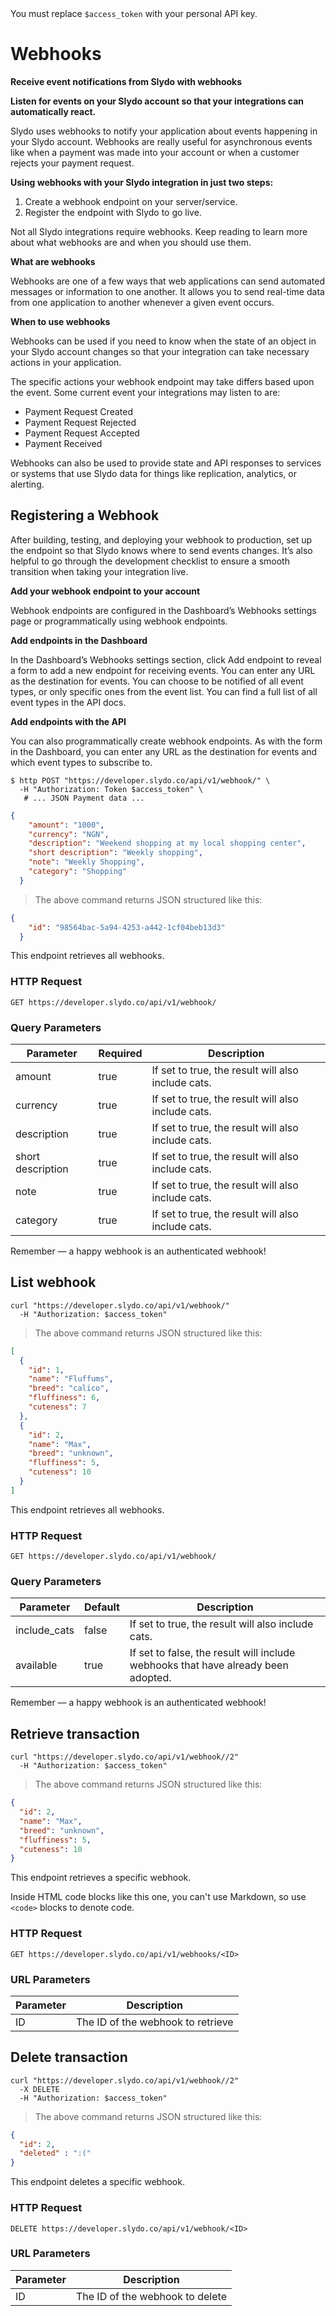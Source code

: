 <aside class="notice">
You must replace <code>$access_token</code> with your personal API key.
</aside>

# Webhooks

**Receive event notifications from Slydo with webhooks**

**__Listen for events on your Slydo account so that your integrations can automatically react.__**


Slydo uses webhooks to notify your application about events happening in your Slydo account. 
Webhooks are really useful for asynchronous events like when a payment was made into your account or 
when a customer rejects your payment request.


**Using webhooks with your Slydo integration in just two steps:**

1. Create a webhook endpoint on your server/service.
1. Register the endpoint with Slydo to go live.


<aside class="notice">
Not all Slydo integrations require webhooks. Keep reading to learn more about what webhooks 
are and when you should use them.
</aside>


**What are webhooks**

Webhooks are one of a few ways that web applications can send automated messages or information to one another. 
It allows you to send real-time data from one application to another whenever a given event occurs.

**When to use webhooks**

Webhooks can be used if you need to know when the state of an object in your Slydo account changes so 
that your integration can take necessary actions in your application.

The specific actions your webhook endpoint may take differs based upon the event. Some current event your 
integrations may listen to are:

* Payment Request Created
* Payment Request Rejected
* Payment Request Accepted
* Payment Received


Webhooks can also be used to provide state and API responses to services or systems that use Slydo data for 
things like replication, analytics, or alerting.


## Registering a Webhook

After building, testing, and deploying your webhook to production, set up the endpoint so that Slydo knows 
where to send events changes. It’s also helpful to go through the development checklist to ensure a smooth 
transition when taking your integration live.

**Add your webhook endpoint to your account**

Webhook endpoints are configured in the Dashboard’s Webhooks settings page or programmatically using webhook endpoints.

**Add endpoints in the Dashboard**

In the Dashboard’s Webhooks settings section, click Add endpoint to reveal a form to add a new endpoint for 
receiving events. You can enter any URL as the destination for events. 
You can choose to be notified of all event types, or only specific ones from the event list. 
You can find a full list of all event types in the API docs.

**Add endpoints with the API**

You can also programmatically create webhook endpoints. As with the form in the Dashboard, 
you can enter any URL as the destination for events and which event types to subscribe to. 


```shell
$ http POST "https://developer.slydo.co/api/v1/webhook/" \
  -H "Authorization: Token $access_token" \
   # ... JSON Payment data ...
```


```json
{
    "amount": "1000",
    "currency": "NGN",
    "description": "Weekend shopping at my local shopping center",
    "short description": "Weekly shopping",
    "note": "Weekly Shopping",
    "category": "Shopping"
  }
```

> The above command returns JSON structured like this:

```json
{
    "id": "98564bac-5a94-4253-a442-1cf04beb13d3"
  }
```

This endpoint retrieves all webhooks.

### HTTP Request

`GET https://developer.slydo.co/api/v1/webhook/`

### Query Parameters

Parameter | Required | Description
--------- | ------- | -------------
amount | true | If set to true, the result will also include cats.
currency | true | If set to true, the result will also include cats.
description | true | If set to true, the result will also include cats.
short description | true | If set to true, the result will also include cats.
note | true | If set to true, the result will also include cats.
category | true | If set to true, the result will also include cats.





<aside class="success">
Remember — a happy webhook is an authenticated webhook!
</aside>

## List webhook

```shell
curl "https://developer.slydo.co/api/v1/webhook/"
  -H "Authorization: $access_token"
```

> The above command returns JSON structured like this:

```json
[
  {
    "id": 1,
    "name": "Fluffums",
    "breed": "calico",
    "fluffiness": 6,
    "cuteness": 7
  },
  {
    "id": 2,
    "name": "Max",
    "breed": "unknown",
    "fluffiness": 5,
    "cuteness": 10
  }
]
```

This endpoint retrieves all webhooks.

### HTTP Request

`GET https://developer.slydo.co/api/v1/webhook/`

### Query Parameters

Parameter | Default | Description
--------- | ------- | -----------
include_cats | false | If set to true, the result will also include cats.
available | true | If set to false, the result will include webhooks that have already been adopted.

<aside class="success">
Remember — a happy webhook is an authenticated webhook!
</aside>

## Retrieve transaction

```shell
curl "https://developer.slydo.co/api/v1/webhook//2"
  -H "Authorization: $access_token"
```

> The above command returns JSON structured like this:

```json
{
  "id": 2,
  "name": "Max",
  "breed": "unknown",
  "fluffiness": 5,
  "cuteness": 10
}
```

This endpoint retrieves a specific webhook.

<aside class="warning">Inside HTML code blocks like this one, you can't use Markdown, so use <code>&lt;code&gt;</code> blocks to denote code.</aside>

### HTTP Request

`GET https://developer.slydo.co/api/v1/webhooks/<ID>`

### URL Parameters

Parameter | Description
--------- | -----------
ID | The ID of the webhook to retrieve

## Delete transaction

```shell
curl "https://developer.slydo.co/api/v1/webhook//2"
  -X DELETE
  -H "Authorization: $access_token"
```

> The above command returns JSON structured like this:

```json
{
  "id": 2,
  "deleted" : ":("
}
```

This endpoint deletes a specific webhook.

### HTTP Request

`DELETE https://developer.slydo.co/api/v1/webhook/<ID>`

### URL Parameters

Parameter | Description
--------- | -----------
ID | The ID of the webhook to delete
